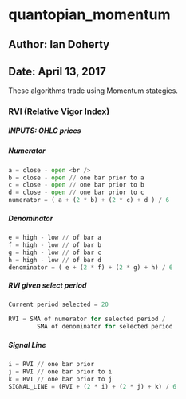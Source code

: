 # quantopian_momentum


## Author: Ian Doherty
## Date: April 13, 2017

These algorithms trade using Momentum stategies.

### RVI (Relative Vigor Index)

##### INPUTS: OHLC prices

##### Numerator
```python
a = close - open <br />
b = close - open // one bar prior to a
c = close - open // one bar prior to b
d = close - open // one bar prior to c
numerator = ( a + (2 * b) + (2 * c) + d ) / 6
```
##### Denominator
```python
e = high - low // of bar a
f = high - low // of bar b
g = high - low // of bar c
h = high - low // of bar d
denominator = ( e + (2 * f) + (2 * g) + h) / 6
```
##### RVI given select period
```python
Current period selected = 20

RVI = SMA of numerator for selected period /
        SMA of denominator for selected period
```
##### Signal Line
```python
i = RVI // one bar prior
j = RVI // one bar prior to i
k = RVI // one bar prior to j
SIGNAL_LINE = (RVI + (2 * i) + (2 * j) + k) / 6
```
